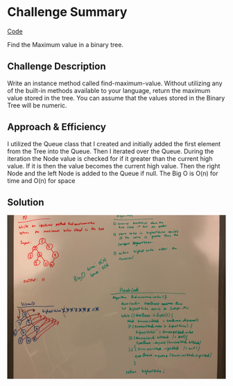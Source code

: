 # Challenge Summary
[Code](/code401challenges/src/main/java/code401challenges/tree/Tree.java)
<!-- Short summary or background information -->
Find the Maximum value in a binary tree.
## Challenge Description
<!-- Description of the challenge -->

Write an instance method called find-maximum-value. Without utilizing any of the built-in methods available to your language, return the maximum value stored in the tree. You can assume that the values stored in the Binary Tree will be numeric.
## Approach & Efficiency
<!-- What approach did you take? Why? What is the Big O space/time for this approach? -->
I utilized the Queue class that I created and initially added the first element from the Tree into the Queue. Then I iterated over the Queue.
During the iteration the Node value is checked for if it greater than the current high value. If it is then the value becomes the current high value. Then the right Node and the left Node is added to the Queue if null.
The Big O is O(n) for time and O(n) for space
## Solution
<!-- Embedded whiteboard image -->
![](../assets/find-max.jpg)